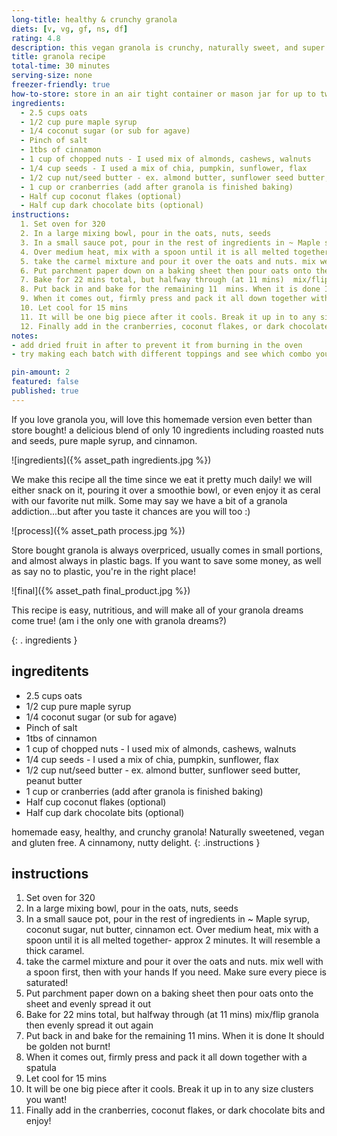 ```yaml
---
long-title: healthy & crunchy granola
diets: [v, vg, gf, ns, df]
rating: 4.8
description: this vegan granola is crunchy, naturally sweet, and super customizable! a mix of cinnamon, maple and nutty goodness with your choice of topping, a perfect high protien breakfast or snack.
title: granola recipe
total-time: 30 minutes
serving-size: none
freezer-friendly: true
how-to-store: store in an air tight container or mason jar for up to two weeks
ingredients:
  - 2.5 cups oats 
  - 1/2 cup pure maple syrup
  - 1/4 coconut sugar (or sub for agave)
  - Pinch of salt 
  - 1tbs of cinnamon
  - 1 cup of chopped nuts - I used mix of almonds, cashews, walnuts
  - 1/4 cup seeds - I used a mix of chia, pumpkin, sunflower, flax 
  - 1/2 cup nut/seed butter - ex. almond butter, sunflower seed butter, peanut butter
  - 1 cup or cranberries (add after granola is finished baking)
  - Half cup coconut flakes (optional)
  - Half cup dark chocolate bits (optional) 
instructions:
  1. Set oven for 320
  2. In a large mixing bowl, pour in the oats, nuts, seeds 
  3. In a small sauce pot, pour in the rest of ingredients in ~ Maple syrup, coconut sugar, nut butter, cinnamon ect.
  4. Over medium heat, mix with a spoon until it is all melted together- approx 2 minutes. It will resemble a thick caramel.
  5. take the carmel mixture and pour it over the oats and nuts. mix well with a spoon first, then with your hands If you need. Make sure every piece is saturated! 
  6. Put parchment paper down on a baking sheet then pour oats onto the sheet and evenly spread it out
  7. Bake for 22 mins total, but halfway through (at 11 mins)  mix/flip granola then evenly spread it out again
  8. Put back in and bake for the remaining 11  mins. When it is done It should be golden not burnt!
  9. When it comes out, firmly press and pack it all down together with a spatula
  10. Let cool for 15 mins 
  11. It will be one big piece after it cools. Break it up in to any size clusters you want! 
  12. Finally add in the cranberries, coconut flakes, or dark chocolate bits and enjoy! 
notes:
- add dried fruit in after to prevent it from burning in the oven
- try making each batch with different toppings and see which combo you like the best

pin-amount: 2
featured: false
published: true
---
```

If you love granola you, will love this homemade version even better than store bought!
a delicious blend of only 10 ingredients including roasted nuts and seeds, pure maple syrup, and cinnamon.

![ingredients]({% asset_path ingredients.jpg %})

We make this recipe all the time since we eat it pretty much daily!
we will either snack on it, pouring it over a smoothie bowl, or even enjoy it as ceral with our favorite nut milk. Some may say we have a bit of a granola addiction...but after you taste it chances are you will too :) 
 
![process]({% asset_path process.jpg %})

Store bought granola is always overpriced, usually comes in small portions, and almost always in plastic bags. If you want to save some money, as well as say no to plastic, you're in the right place! 

![final]({% asset_path final_product.jpg %})

This recipe is easy, nutritious, and will make all of your granola dreams come true! (am i the only one with granola dreams?)

{: . ingredients }
## ingreditents
- 2.5 cups oats 
- 1/2 cup pure maple syrup
- 1/4 coconut sugar (or sub for agave)
- Pinch of salt 
- 1tbs of cinnamon
- 1 cup of chopped nuts - I used mix of almonds, cashews, walnuts
- 1/4 cup seeds - I used a mix of chia, pumpkin, sunflower, flax 
- 1/2 cup nut/seed butter - ex. almond butter, sunflower seed butter, peanut butter
- 1 cup or cranberries (add after granola is finished baking)
- Half cup coconut flakes (optional)
- Half cup dark chocolate bits (optional) 

 homemade easy, healthy, and crunchy granola! Naturally sweetened, vegan and gluten free. A cinnamony, nutty delight. 
{: .instructions }
## instructions
1. Set oven for 320
2. In a large mixing bowl, pour in the oats, nuts, seeds 
3. In a small sauce pot, pour in the rest of ingredients in ~ Maple syrup, coconut sugar, nut butter, cinnamon ect.
Over medium heat, mix with a spoon until it is all melted together- approx 2 minutes. It will resemble a thick caramel.
4. take the carmel mixture and pour it over the oats and nuts. mix well with a spoon first, then with your hands If you need. Make sure every piece is saturated! 
5. Put parchment paper down on a baking sheet then pour oats onto the sheet and evenly spread it out
6. Bake for 22 mins total, but halfway through (at 11 mins)  mix/flip granola then evenly spread it out again
7. Put back in and bake for the remaining 11  mins. When it is done It should be golden not burnt!
8. When it comes out, firmly press and pack it all down together with a spatula
9. Let cool for 15 mins 
10. It will be one big piece after it cools. Break it up in to any size clusters you want! 
11. Finally add in the cranberries, coconut flakes, or dark chocolate bits and enjoy! 
